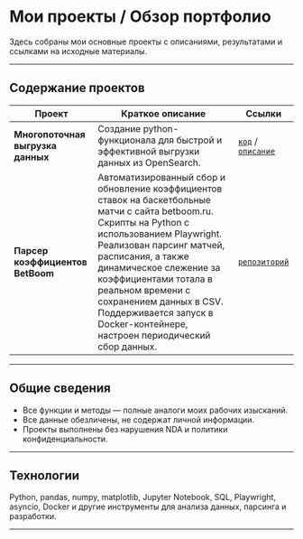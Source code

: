 # Мои проекты / Обзор портфолио
Здесь собраны мои основные проекты с описаниями, результатами и ссылками на исходные материалы.

---

## Содержание проектов

| Проект                      | Краткое описание                                    | Ссылки                              |
|-----------------------------|-----------------------------------------------------|-------------------------------------|
| **Многопоточная выгрузка данных** | Создание python-функционала для быстрой и эффективной выгрузки данных из OpenSearch.          | [`код`](/common/concurrent_data_downloader.py) / [`описание`](./1.%20Многопоточная%20выгрузка%20данных.md) |
| **Парсер коэффициентов BetBoom**   | Автоматизированный сбор и обновление коэффициентов ставок на баскетбольные матчи с сайта betboom.ru. Скрипты на Python с использованием Playwright. Реализован парсинг матчей, расписания, а также динамическое слежение за коэффициентами тотала в реальном времени с сохранением данных в CSV. Поддерживается запуск в Docker-контейнере, настроен периодический сбор данных. | [`репозиторий`](https://github.com/ahruslan17/betboom_totals_parser) |


---

## Общие сведения

- Все функции и методы — полные аналоги моих рабочих изысканий.  
- Все данные обезличены, не содержат личной информации.  
- Проекты выполнены без нарушения NDA и политики конфиденциальности.

---

## Технологии

Python, pandas, numpy, matplotlib, Jupyter Notebook, SQL, Playwright, asyncio, Docker и другие инструменты для анализа данных, парсинга и разработки.

---
